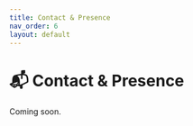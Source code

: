 ```yaml
---
title: Contact & Presence
nav_order: 6
layout: default
---
```


# 📬 Contact & Presence

Coming soon.
